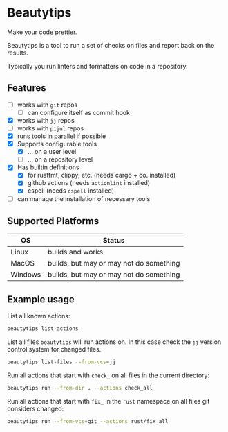 # Beautytips

Make your code prettier.

Beautytips is a tool to run a set of checks on files and report back on the
results.

Typically you run linters and formatters on code in a repository.

## Features

* [ ] works with `git` repos
  * [ ] can configure itself as commit hook
* [x] works with `jj` repos
* [ ] works with `pijul` repos
* [x] runs tools in parallel if possible
* [x] Supports configurable tools
  * [x] ... on a user level
  * [ ] ... on a repository level
* [x] Has builtin definitions
  * [x] for rustfmt, clippy, etc. (needs cargo + co. installed)
  * [x] github actions (needs `actionlint` installed)
  * [x] cspell (needs `cspell` installed)
* [ ] can manage the installation of necessary tools

## Supported Platforms

| OS      | Status                                  |
| ------- | --------------------------------------- |
| Linux   | builds and works                        |
| MacOS   | builds, but may or may not do something |
| Windows | builds, but may or may not do something |

## Example usage

List all known actions:

```sh
beautytips list-actions
```

List all files `beautytips` will run actions on. In this case check the
`jj` version control system for changed files.

```sh
beautytips list-files --from-vcs=jj
```

Run all actions that start with `check_` on all files in the current
directory:

```sh
beautytips run --from-dir . --actions check_all
```

Run all actions that start with `fix_` in the `rust` namespace on all files
git considers changed:

```sh
beautytips run --from-vcs=git --actions rust/fix_all
```
